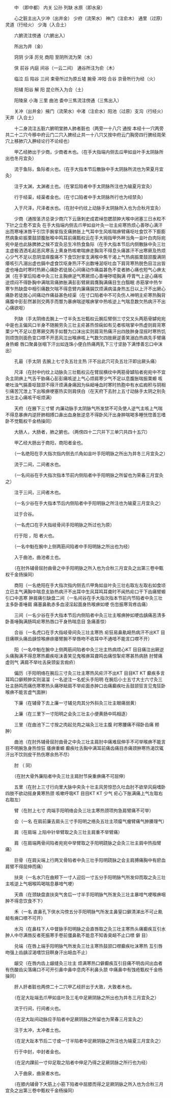 <!-- { "loadSidebar": true } -->
　　中 （即中都） 内关 公孙 列缺 水原（即水泉）

　　心之脏主出入少冲（出井金） 少府（流荣水） 神门（注俞木） 通里（过原） 灵道（行经火） 少海（入合土）

　　六腑流注傍通（六腑出入）

　　所出为井（金）

　　窍阴 少泽 厉兑 商阳 至阴所流为荣（水）

　　侠 前谷 内庭 间谷（一云二间） 通谷所注为俞（木）

　　临泣 后 陷谷 三间 束骨所过为原丘墟 腕骨 冲阳 合谷 京骨所行为经（火）

　　阳辅 阳谷 解 阳 昆仑所入为合（土）

　　阳陵泉 小海 三里 曲池 委中三焦流注傍通（三焦出入）

　　关冲（出井金）掖门（流荣水）中渚（注俞水）阳池（过原）支沟（行经火）天井（入合土）

　　十二身流注五脏六腑明堂肺人肺者脏也（两旁一十八穴 通按 本经十一穴两旁共二十二穴今移中府云门二穴入脾经止共一十八穴又按中府云门胸旁四行脾经周荣穴上移肺穴入胛经论行不论经也）

　　甲乙经肺出于少商，少商者木也。（在手大指端内侧去瓜甲如韭叶手太阴脉所出也冬月宜灸）

　　流于鱼际，鱼际者火也。（在手大指本节后散脉中手太阴脉所流也为荣夏月宜灸）

　　注于太渊，太渊者土也。（在掌后陷者中手太阴脉所注也为输夏月宜灸）

　　行于经渠，经渠者金也。（在寸口陷者中手太阴脉所行也为经禁灸）

　　入于尺泽，尺泽者水也。（在肘中约纹上动脉手太阴脉所入也为合秋月宜灸）

　　少商（通按圣济总录少商穴下云唐刺史成君绰忽腮颔肿大喉中闭塞三日水粒不下针之立愈不宜灸 在手大指端内侧去爪甲如韭叶灸一壮主疟寒热烦心善哕心满汗出而寒唾沫唇干引饮手腕挛指支痛肺胀上气耳中生风咳喘痹臂痛呕吐食饮不下膨膨然病象疟振栗鼓颔腹胀喉中鸣耳前痛甄权云在手大拇指甲外畔当角一韭叶白肉际宛宛中是也此脉脾肺之候不宜灸忌生冷热食鱼际（在手大指本节后内侧散脉中灸三壮主虚极洒洒毛起恶风寒舌上黄身热咳嗽喘痹走胸背不得息头痛甚汗不出寒厥及热烦心少气不足以息阴湿痒腹痛不下食饮肘挛支满喉中焦干渴上气热病振栗鼓颔腹满阴痿咳引凡溺出虚也膈中虚食饮呕身热汗不出数唾涎呕吐血下肩背寒热脱色目泣出皆虚也唾血时寒时热厥心痛卧若徒居心间痛动作痛益甚色不变者肺心痛也短气心痹太渊（在手掌后陷者中灸三壮主胸痹逆气寒厥烦心善唾哕噫胸满 呼胃气上逆心痛咳逆烦闷不得卧胸中满喘背痛肺胀满彭彭臂厥肩膺胸满痛目生白翳眠 赤筋掌中热乍寒乍热缺盘中相引痛数欠喘不得息臂内廉痛膈饮烦满病温身热五日以上汗不出厥心痛卧若徒居心间痛动作痛益甚色经渠（在寸口陷者中不可灸伤人神明主疟寒热胸背痛腹中彭彭然甚则交两手而瞀为暴痹喘逆喉痹掌中热咳逆上气喘息数欠热病汗不出心痛欲呕）

　　列缺（手太阴络去腕上一寸半灸五壮甄权云腕后臂侧三寸交叉头两筋骨罅宛宛中是也主偏风口半身不随腕劳灸三壮主疟甚热惊痫如有见者咳喘掌中热虚则肩背寒栗少气不足以息寒厥交两手如瞀为口沫出实则肩背热痛汗出四肢肿身湿摇时寒热饥则烦饱则面色变口噤不开恶风泣出喉痹咳上气数欠四肢厥逆善笑溺白热病先手臂痛身热螈 唇口聚鼻张咽下汗出如连珠小便白热痛两乳下三寸坚胁下满悸善忘口中沫出）

　　孔最（手太阴 去腕上七寸灸五壮主热 汗不出此穴可灸五壮汗即出厥头痛）

　　尺泽（在肘中约纹上动脉灸三壮甄权云在臂屈横纹中两筋骨罅陷者宛宛中不宜灸主阴痹上气舌干胁痛心彭彭痛咳逆上气心烦肩寒少气不足以息腹胀喘振栗螈 咳嗽吐浊气膈善呕鼓颔不得汗烦满身痛因为纵衄唾血时寒时热胞中有水疝瘕积与阴相引痛苦冗泄上下出喉痹哽塞热实则肩侠白（在天府下去肘上五寸动脉手太阴之别灸五壮主心痛咳干呕烦满）

　　天府（在腋下三寸臂 内廉动脉手太阴脉气所发禁不可灸使人逆气主咳上气喘不得息暴痹内逆肝肺相搏口鼻出血身胀逆息不得卧风汗出身肿喘喝多睡恍惚善忘嗜卧不觉甄权千金杨操同）

　　大肠人，大肠者，肺之腑也。（两傍四十二穴并下三单穴共四十五穴）

　　甲乙经大肠出于商阳，商阳者金也。

　　（一名绝阳在手大指次指内侧去爪角如韭叶手阳明脉之所出为井冬三月宜灸之）

　　流于二间，二间者水也。

　　（一名间谷在手大指次指本节前内侧陷者中手阳明脉之所留也为荣春三月宜灸之）

　　注于三间，三间者木也。

　　（一名少谷在手大指本节后内侧陷者中手阳明脉之所注也为输夏三月宜灸之）

　　过于合谷。

　　（一名虎口在手大指岐骨间手阳明脉之所过也为原）

　　行于阳 ，阳 者火也。

　　（一名中魁在腕中上侧两筋间陷者中手阳明脉之所出也为经）

　　入于曲池，曲池者土也。

　　（在肘外辅骨屈肘曲骨之中手阳明脉之所入也为合秋三月宜灸之出第三卷中甄权千金扬操同）

　　商阳（一名绝阳在手大指次指内侧去爪甲角如韭叶灸三壮右取左左取右如食顷立已主气满胸中喘息支胁热病汗不出耳中生风耳鸣耳聋时不闻热疟口干下齿痛臂螈引口中恶寒 肿肩痛引缺盘二间（一名间谷在手大指次指本节前内节陷者中灸三壮主多卧善唾肩 痛塞鼻鼽赤多血浸淫起面身热喉痹如哽 伤忽振寒背疼齿痛）

　　三间（一名少谷在手大指本节后内侧陷者中灸三壮主喉痹肿如哽齿龋痛恶清多卧善唾胸满肠鸣疟寒热唇口干身热喘息目 急痛善惊）

　　合谷（一名虎口在手大指岐骨间灸三壮主寒热 疟狂易鼻鼽衄热病汗不出KT 目目痛暝头痛齿龋惊喉痹痱痿臂腕不举唇吻不收耳中不通喑不能言口噤不开）

　　阳（一名中魁在腕中上侧两筋间陷者中灸三壮主热病烦心KT 目目痛泣出厥逆头痛胸满不得息寒热癫疾呕沫善笑见鬼喉痹耳聋鸣齿痛惊掣疟寒甚热病肠 肘臂痛虚则气 满肩不举吐舌戾颈妄言痂疥）

　　偏历（手阳明络在腕后三寸灸三壮主寒热风疟汗不出KT 目目KT KT 癫疾多言耳鸣口僻颊肿实则温溜（一名逆注一名蛇头手阳明 在腕后小士五寸大士六寸灸三壮主肠鸣而痛伤寒寒热头痛哕衄肩不举疟面赤肿口齿痛癫疾吐舌鼓颔狂言见鬼狂卧喉痹不能言虚气面肿）

　　下廉（在辅骨下去上廉一寸辅兑肉其分外斜灸三壮主眼痛弱黄）

　　上廉（在三里下一寸阳明之会灸三壮主小便黄肠中鸣相逐）

　　三里（在曲池下二寸按之肉起兑肉之端灸三壮主腹 时寒腰痛不得卧齿痛 颊肿）

　　曲池（在肘外辅骨屈肘曲骨之中灸三壮主肩肘中痛难屈伸手不可举喉痹不能言目不明腕急身热惊狂 痿痹重螈 癫疾吐舌胸中满耳前痛齿痛目赤痛颈肿寒热渴饮辄汗出不饮则皮干热伤寒余热不尽）

　　肘 （ 同）

　　（在肘大骨外廉陷者中灸三壮主肩肘节戾重痹痛不可屈伸）

　　五里（在肘上三寸行向里大脉中央灸十壮主风劳惊恐久吐血肘不欲举风痫嗜卧四肢不欲动摇身黄寒热颈 咳嗽呼吸KT 目目KT KT 少气 疟心下胀满痛上气左取右右取左）

　　臂（在肘上七寸 肉端手阳明络会灸三壮主寒热颈项拘急肩臂痛不可举）

　　会（一名 在肩前廉去肩头三寸手阳明之络灸五壮主项瘿气瘤臂痛气肿腠理气）

　　肩（在肩端 上陷中针举臂取之灸三壮主肩重不举臂痛）

　　肩（在肩端两骨间陷者宛宛中举臂取之手阳明跷脉之会灸三壮主肩中热指臂痛）

　　巨骨（在肩尖端上行两叉骨陷者中灸三壮手阳明跷脉之会主肩膊痛胸中有瘀血肩臂不得屈伸而痛）

　　扶突（一名水穴在曲颊下一寸人迎后一寸五分手阳明脉气所发仰而取之灸三壮主咳逆上气咽喉鸣喝喘息暴喑气哽）

　　天鼎（在颈缺盘直扶突气舍后一寸半手阳明脉气所发灸三壮主暴喑气哽喉痹咽肿不得息饮食不下）

　　禾（一名 直鼻孔下侠水沟傍五分手阳明脉气所发主鼻窒口僻清涕出不可止鼽衄有痈口噤不可开）

　　水沟（在鼻柱下人中督脉手阳明脉之会直唇取之灸三壮主寒热头痛癫疾互引水肿人中尽满唇反者死振寒手卷前僵鼻鼽不能息不知香臭衄不止口噤 僻 目）

　　兑端（在唇上端手阳明脉气所发灸三壮主寒热鼓颔口噤癫疾吐沫寒热 互引唇吻强上齿龋涩渴嗜饮目瞑身汗出衄血不止）

　　龈交（在唇内齿上龈缝灸三壮主 烦满寒热口僻癫疾互引目痛不明齿间出血者有伤酸齿尖落痛口不可开引鼻中鼻中息肉不利鼻头颔 中痛鼻中有蚀疮甄权千金杨操同）

　　肝人肝者脏也两傍二十二穴甲乙经肝出于大敦，大敦者木也。

　　（在足大趾端去爪甲如韭叶及三毛中足厥阴脉之所出也为井冬三月宜灸之）

　　流于行间，行间者火也。

　　（在足大趾间动脉应手陷者中足厥阴脉之所留也为荣春三月宜灸之）

　　注于太冲，太冲者土也。

　　（在足大趾本节后二寸或一寸半陷者中足厥阴脉之所注也为输夏三月宜灸之）

　　行于中封，中封者金也。

　　（在足内踝前一寸仰足取之陷者中伸足乃得之足厥阴脉之所行也为经）

　　入于曲泉，曲泉者水也。

　　（在膝内辅骨下大筋上小筋下陷者中屈膝而得之足厥阴脉之所入也为合秋三月宜灸之出第三卷中甄权千金杨操同）


